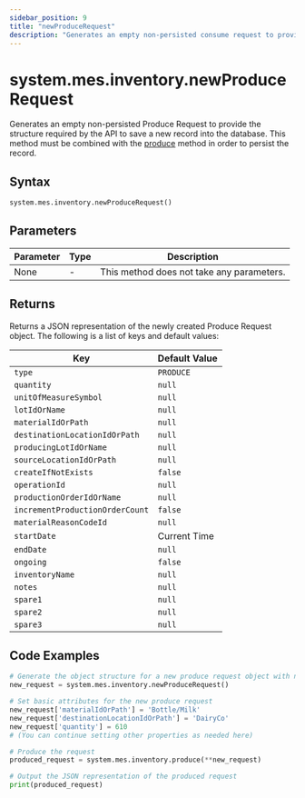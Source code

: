 ```yaml
---
sidebar_position: 9
title: "newProduceRequest"
description: "Generates an empty non-persisted consume request to provide the structure to save a new record into the database."
---
```


# system.mes.inventory.newProduceRequest

Generates an empty non-persisted Produce Request to provide the structure required by the API to save a new record into the database.
This method must be combined with the [produce](./produce) method in order to persist the record.

## Syntax

```python
system.mes.inventory.newProduceRequest()
```

## Parameters

| Parameter | Type | Description                               |
| --------- | ---- | ----------------------------------------- |
| None      | -    | This method does not take any parameters. |

## Returns

Returns a JSON representation of the newly created Produce Request object. The following is a list of keys and default values:

| Key                             | Default Value |
| ------------------------------- | ------------- |
| `type`                          | `PRODUCE`     |
| `quantity`                      | `null`        |
| `unitOfMeasureSymbol`           | `null`        |
| `lotIdOrName`                   | `null`        |
| `materialIdOrPath`              | `null`        |
| `destinationLocationIdOrPath`   | `null`        |
| `producingLotIdOrName`          | `null`        |
| `sourceLocationIdOrPath`        | `null`        |
| `createIfNotExists`             | `false`       |
| `operationId`                   | `null`        |
| `productionOrderIdOrName`       | `null`        |
| `incrementProductionOrderCount` | `false`       |
| `materialReasonCodeId`          | `null`        |
| `startDate`                     | Current Time  |
| `endDate`                       | `null`        |
| `ongoing`                       | `false`       |
| `inventoryName`                 | `null`        |
| `notes`                         | `null`        |
| `spare1`                        | `null`        |
| `spare2`                        | `null`        |
| `spare3`                        | `null`        |

## Code Examples

```python
# Generate the object structure for a new produce request object with no initial arguments
new_request = system.mes.inventory.newProduceRequest()

# Set basic attributes for the new produce request
new_request['materialIdOrPath'] = 'Bottle/Milk'
new_request['destinationLocationIdOrPath'] = 'DairyCo'
new_request['quantity'] = 610
# (You can continue setting other properties as needed here)

# Produce the request
produced_request = system.mes.inventory.produce(**new_request)

# Output the JSON representation of the produced request
print(produced_request)
```

